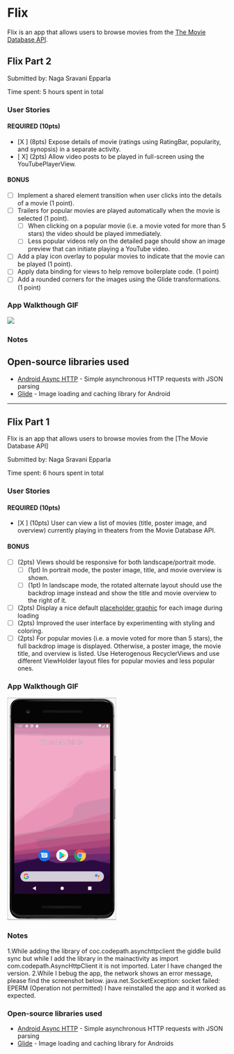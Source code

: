 # Flix
Flix is an app that allows users to browse movies from the [The Movie Database API](http://docs.themoviedb.apiary.io/#).



## Flix Part 2
Submitted by: Naga Sravani Epparla

Time spent: 5 hours spent in total
### User Stories

#### REQUIRED (10pts)

- [X ] (8pts) Expose details of movie (ratings using RatingBar, popularity, and synopsis) in a separate activity.
- [ X] (2pts) Allow video posts to be played in full-screen using the YouTubePlayerView.

#### BONUS

- [ ] Implement a shared element transition when user clicks into the details of a movie (1 point).
- [ ] Trailers for popular movies are played automatically when the movie is selected (1 point).
  - [ ] When clicking on a popular movie (i.e. a movie voted for more than 5 stars) the video should be played immediately.
  - [ ] Less popular videos rely on the detailed page should show an image preview that can initiate playing a YouTube video.
- [ ] Add a play icon overlay to popular movies to indicate that the movie can be played (1 point).
- [ ] Apply data binding for views to help remove boilerplate code. (1 point)
- [ ] Add a rounded corners for the images using the Glide transformations. (1 point)

### App Walkthough GIF

<img src="https://github.com/Sravani0208/Flix/blob/master/Flix2walkthrough.gif" width=250><br>

### Notes


## Open-source libraries used
- [Android Async HTTP](https://github.com/codepath/CPAsyncHttpClient) - Simple asynchronous HTTP requests with JSON parsing
- [Glide](https://github.com/bumptech/glide) - Image loading and caching library for Android
---

## Flix Part 1
Flix is an app that allows users to browse movies from the [The Movie Database API]

Submitted by: Naga Sravani Epparla

Time spent: 6 hours spent in total

### User Stories

#### REQUIRED (10pts)
- [X ] (10pts) User can view a list of movies (title, poster image, and overview) currently playing in theaters from the Movie Database API.

#### BONUS
- [ ] (2pts) Views should be responsive for both landscape/portrait mode.
   - [ ] (1pt) In portrait mode, the poster image, title, and movie overview is shown.
   - [ ] (1pt) In landscape mode, the rotated alternate layout should use the backdrop image instead and show the title and movie overview to the right of it.

- [ ] (2pts) Display a nice default [placeholder graphic](https://guides.codepath.org/android/Displaying-Images-with-the-Glide-Library#advanced-usage) for each image during loading
- [ ] (2pts) Improved the user interface by experimenting with styling and coloring.
- [ ] (2pts) For popular movies (i.e. a movie voted for more than 5 stars), the full backdrop image is displayed. Otherwise, a poster image, the movie title, and overview is listed. Use Heterogenous RecyclerViews and use different ViewHolder layout files for popular movies and less popular ones.

### App Walkthough GIF

<img src="https://github.com/Sravani0208/Flix/blob/master/Flixwalkthrough.gif" width=250><br>

### Notes
1.While adding the library of coc.codepath.asynchttpclient the giddle build sync but while I add the library in the mainactivity as import com.codepath.AsyncHttpClient
it is not imported. Later I have changed the version.
2.While I bebug the app, the network shows an error message, please find the screenshot below. java.net.SocketException: socket failed: EPERM (Operation not permitted)
I have reinstalled the app and it worked as expected.
### Open-source libraries used

- [Android Async HTTP](https://github.com/codepath/CPAsyncHttpClient) - Simple asynchronous HTTP requests with JSON parsing
- [Glide](https://github.com/bumptech/glide) - Image loading and caching library for Androids
